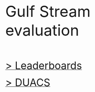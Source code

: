 <br> 

<font size="10"> Gulf Stream evaluation</font>

<br> 
 
<br> 
 
[<font size="6"> > Leaderboards</font>](eval_GS_leaderboards.md)  
 
[<font size="6"> > DUACS</font>](eval_GS_duacs.md)  